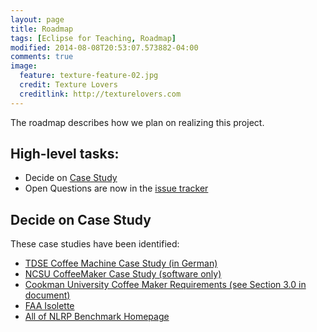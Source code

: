 ```yaml
---
layout: page
title: Roadmap
tags: [Eclipse for Teaching, Roadmap]
modified: 2014-08-08T20:53:07.573882-04:00
comments: true
image:
  feature: texture-feature-02.jpg
  credit: Texture Lovers
  creditlink: http://texturelovers.com
---
```


The roadmap describes how we plan on realizing this project.

## High-level tasks:

* Decide on [Case Study](https://wiki.eclipse.org/RMF/Teaching#Case_Study)
* Open Questions are now in the [issue tracker](https://github.com/jastram/teaching/labels/question)

## Decide on Case Study

These case studies have been identified:

* [TDSE Coffee Machine Case Study (in German)](http://www.tdse.org/tvp.html)
* [NCSU CoffeeMaker Case Study (software only)](http://agile.csc.ncsu.edu/SEMaterials/tutorials/coffee_maker/)
* [Cookman University Coffee Maker Requirements (see Section 3.0 in document)](http://www4.cookman.edu/faculty/banisakher/UCM-CoffeeMaker.doc)
* [FAA Isolette](https://www.faa.gov/aircraft/air_cert/design_approvals/air_software/media/AR-08-32.pdf)
* [All of NLRP Benchmark Homepage](http://nlrp.ipd.kit.edu/index.php/Main_Page)


